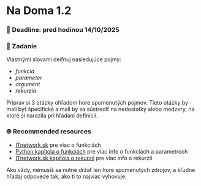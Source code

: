 # Na Doma 1.2

### 📆 Deadline: pred hodinou 14/10/2025

### 🎯 Zadanie

Vlastnými slovami deifnuj nasledujúce pojmy:
- _funkcia_
- _parameter_
- _argument_
- _rekurzia_

Priprav si 3 otázky ohľadom hore spomenutých pojmov. Tieto otázky by mali byť špecifické a mali by sa sústrediť na nedostatky alebo medzery, na ktoré si narazila pri hľadaní definícii.

### 🌐 Recommended resources
- [ITnetwork.sk](https://www.itnetwork.sk/python/zaklady/python-tutorial-funkcie-a-vynimky) pre viac o funkciách
- [Python kapitola o funkciách](https://python2016-sphinx.readthedocs.io/sk/latest/20.html) pre viac info o funkciách a parametroch
- [ITnetwork.sk kapitola o rekurzii](https://www.itnetwork.sk/navrh/algoritmy/algoritmy-rekurzie/uvod-do-rekurzie) pre viac info o rekurzii

Ako vždy, nemusíš sa nutne držať len hore spomenutých zdrojov, a kľudne hľadaj odpovede tak, ako ti to najviac vyhovuje.
